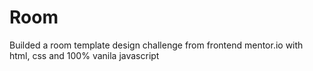 # Room
Builded a room template design challenge from frontend mentor.io with html, css and 100% vanila javascript

